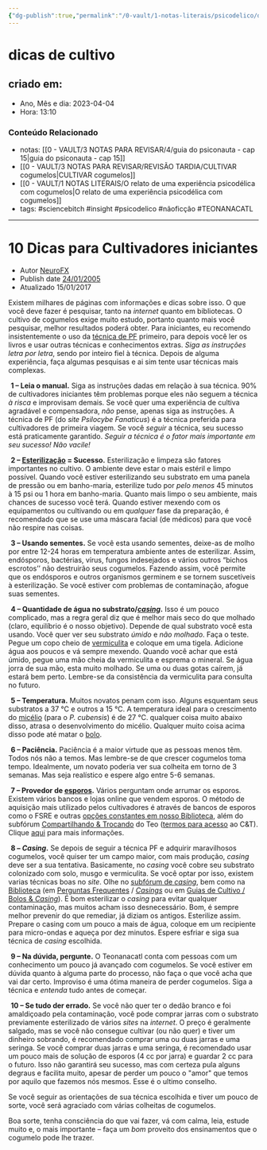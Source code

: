 ```yaml
---
{"dg-publish":true,"permalink":"/0-vault/1-notas-literais/psicodelico/dicas-de-cultivo/","tags":["sciencebitch","insight","psicodelico","nãoficção","TEONANACATL"],"dgHomeLink":true,"dgShowLocalGraph":true,"dgShowFileTree":true,"dgEnableSearch":true}
---
```


# dicas de cultivo

## criado em: 
-  Ano, Mês e dia: 2023-04-04
- Hora: 13:10

### Conteúdo Relacionado
- notas: [[0 - VAULT/3 NOTAS PARA REVISAR/4/guia do psiconauta - cap 15\|guia do psiconauta - cap 15]]
- [[0 - VAULT/3 NOTAS PARA REVISAR/REVISÃO TARDIA/CULTIVAR cogumelos\|CULTIVAR cogumelos]]
- [[0 - VAULT/1 NOTAS LITERAIS/O relato de uma experiência psicodélica com cogumelos\|O relato de uma experiência psicodélica com cogumelos]]
- tags: #sciencebitch #insight #psicodelico #nãoficção #TEONANACATL

---

# 10 Dicas para Cultivadores iniciantes

-   Autor [NeuroFX](https://teonanacatl.org/members/neurofx.3/)
-   Publish date [24/01/2005](https://teonanacatl.org/biblioteca/10-dicas-para-cultivadores-iniciantes.47/)
-   Atualizado 15/01/2017

Existem milhares de páginas com informações e dicas sobre isso. O que você deve fazer é pesquisar, tanto na _internet_ quanto em bibliotecas. O cultivo de cogumelos exige muito estudo, portanto quanto mais você pesquisar, melhor resultados poderá obter. Para iniciantes, eu recomendo insistentemente o uso da [técnica de PF](https://teonanacatl.org/biblioteca/a-pf-tek.24/) primeiro, para depois você ler os livros e usar outras técnicas e conhecimentos extras. _Siga as instruções letra por letra_, sendo por inteiro fiel à técnica. Depois de alguma experiência, faça algumas pesquisas e ai sim tente usar técnicas mais complexas.  
  
![:teo_atencao:](data:image/gif;base64,R0lGODlhAQABAIAAAAAAAP///yH5BAEAAAAALAAAAAABAAEAAAIBRAA7 "Atenção    :teo_atencao:") **1 – Leia o manual.** Siga as instruções dadas em relação à sua técnica. 90% de cultivadores iniciantes têm problemas porque eles não seguem a técnica _à risca_ e improvisam demais. Se você quer uma experiência de cultiva agradável e compensadora, _não_ pense, apenas siga as instruções. A técnica de PF (do _site Psilocybe Fanaticus_) é a técnica preferida para cultivadores de primeira viagem. Se você _seguir_ a técnica, seu sucesso está praticamente garantido. _Seguir a técnica é o fator mais importante em seu sucesso! Não vacile!_  
  
![:teo_atencao:](data:image/gif;base64,R0lGODlhAQABAIAAAAAAAP///yH5BAEAAAAALAAAAAABAAEAAAIBRAA7 "Atenção    :teo_atencao:") **2 – [Esterilização](https://teonanacatl.org/forums/esteriliza%C3%A7%C3%A3o-e-pasteuriza%C3%A7%C3%A3o.78/) = Sucesso.** Esterilização e limpeza são fatores importantes no cultivo. O ambiente deve estar o mais estéril e limpo possível. Quando você estiver esterilizando seu substrato em uma panela de pressão ou em banho-maria, esterilize tudo por _pelo menos_ 45 minutos à 15 psi ou 1 hora em banho-maria. Quanto mais limpo o seu ambiente, mais chances de sucesso você terá. Quando estiver mexendo com os equipamentos ou cultivando ou em _qualquer_ fase da preparação, é recomendado que se use uma máscara facial (de médicos) para que você não respire nas coisas.  
  
![:teo_atencao:](data:image/gif;base64,R0lGODlhAQABAIAAAAAAAP///yH5BAEAAAAALAAAAAABAAEAAAIBRAA7 "Atenção    :teo_atencao:") **3 – Usando sementes.** Se você esta usando sementes, deixe-as de molho por entre 12-24 horas em temperatura ambiente antes de esterilizar. Assim, endósporos, bactérias, vírus, fungos indesejados e vários outros “bichos escrotos’’ não destruirão seus cogumelos. Fazendo assim, você permite que os endósporos e outros organismos germinem e se tornem suscetíveis à esterilização. Se você estiver com problemas de contaminação, afogue suas sementes.  
  
![:teo_atencao:](data:image/gif;base64,R0lGODlhAQABAIAAAAAAAP///yH5BAEAAAAALAAAAAABAAEAAAIBRAA7 "Atenção    :teo_atencao:") **4 – Quantidade de água no substrato/_[casing](https://teonanacatl.org/biblioteca/casing.655/ "Casing")_.** Isso é um pouco complicado, mas a regra geral diz que é melhor mais seco do que molhado (claro, equilíbrio é o nosso objetivo). Depende de qual substrato você esta usando. Você quer ver seu substrato _úmido_ e _não molhado_. Faça o teste. Pegue um copo cheio de [vermiculita](https://teonanacatl.org/biblioteca/vermiculita.648/ "Vermiculita") e coloque em uma tigela. Adicione água aos poucos e vá sempre mexendo. Quando você achar que está úmido, pegue uma mão cheia da vermiculita e esprema o mineral. Se água jorra de sua mão, esta muito molhado. Se uma ou duas gotas caírem, já estará bem perto. Lembre-se da consistência da vermiculita para consulta no futuro.  
  
![:teo_atencao:](data:image/gif;base64,R0lGODlhAQABAIAAAAAAAP///yH5BAEAAAAALAAAAAABAAEAAAIBRAA7 "Atenção    :teo_atencao:") **5 – Temperatura.** Muitos novatos penam com isso. Alguns esquentam seus substratos a 37 °C e outros a 15 °C. A temperatura ideal para o crescimento do [micélio](https://teonanacatl.org/biblioteca/mic%C3%A9lio.465/ "Micélio") (para o _P. cubensis_) é de 27 °C. qualquer coisa muito abaixo disso, atrasa o desenvolvimento do micélio. Qualquer muito coisa acima disso pode até matar o [bolo](https://teonanacatl.org/biblioteca/bolo.195/ "Bolo").  
  
![:teo_atencao:](data:image/gif;base64,R0lGODlhAQABAIAAAAAAAP///yH5BAEAAAAALAAAAAABAAEAAAIBRAA7 "Atenção    :teo_atencao:") **6 – Paciência.** Paciência é a maior virtude que as pessoas menos têm. Todos nós não a temos. Mas lembre-se de que crescer cogumelos toma tempo. Idealmente, um novato poderia ver sua colheita em torno de 3 semanas. Mas seja realístico e espere algo entre 5-6 semanas.  
  
![:teo_atencao:](data:image/gif;base64,R0lGODlhAQABAIAAAAAAAP///yH5BAEAAAAALAAAAAABAAEAAAIBRAA7 "Atenção    :teo_atencao:") **7 – Provedor de [esporos](https://teonanacatl.org/biblioteca/esporos.347/ "Esporos").** Vários perguntam onde arrumar os esporos. Existem vários bancos e lojas online que vendem esporos. O método de aquisição mais utilizado pelos cultivadores é através de bancos de esporos como o FSRE e outras [opções constantes em nosso Biblioteca](https://teonanacatl.org/biblioteca/categorias/banco-de-esporos.47/), além do subfórum [Compartilhando & Trocando](https://teonanacatl.org/threads/novo-sub-f%C3%B3rum-compartilhando-trocando.10717/) do Teo ([termos para acesso](https://teonanacatl.org/threads/compartilhando-trocando-termos-e-condi%C3%A7%C3%B5es.10700/) ao C&T). Clique [aqui](https://teonanacatl.org/repositorio/category/bancos-de-esporos.12/) para mais informações.  
  
![:teo_atencao:](data:image/gif;base64,R0lGODlhAQABAIAAAAAAAP///yH5BAEAAAAALAAAAAABAAEAAAIBRAA7 "Atenção    :teo_atencao:") **8 – _Casing_.** Se depois de seguir a técnica PF e adquirir maravilhosos cogumelos, você quiser ter um campo maior, com mais produção, _casing_ deve ser a sua tentativa. Basicamente, no _casing_ você cobre seu substrato colonizado com solo, musgo e vermiculita. Se você optar por isso, existem varias técnicas boas no _site_. Olhe no [subfórum de _casing_](https://teonanacatl.org/forums/casing.20/), bem como na [Biblioteca](https://teonanacatl.org/biblioteca "Biblioteca") (em [Perguntas Frequentes](https://teonanacatl.org/biblioteca/categorias/perguntas-frequentes.18/) / [_Casings_](https://teonanacatl.org/biblioteca/casing.655/) ou em [Guias de Cultivo / Bolos & _Casing_](https://teonanacatl.org/biblioteca/categorias/bolos-casing.5/)). É bom esterilizar o _casing_ para evitar qualquer contaminação, mas muitos acham isso desnecessário. Bom, é sempre melhor prevenir do que remediar, já diziam os antigos. Esterilize assim. Prepare o casing com um pouco a mais de água, coloque em um recipiente para micro-ondas e aqueça por dez minutos. Espere esfriar e siga sua técnica de _casing_ escolhida.  
  
![:teo_atencao:](data:image/gif;base64,R0lGODlhAQABAIAAAAAAAP///yH5BAEAAAAALAAAAAABAAEAAAIBRAA7 "Atenção    :teo_atencao:") **9 – Na dúvida, pergunte.** O Teonanacatl conta com pessoas com um conhecimento um pouco já avançado com cogumelos. Se você estiver em dúvida quanto à alguma parte do processo, não faça o que você acha que vai dar certo. Improviso é uma ótima maneira de perder cogumelos. Siga a técnica e _entenda_ tudo antes de começar.  
  
![:teo_atencao:](data:image/gif;base64,R0lGODlhAQABAIAAAAAAAP///yH5BAEAAAAALAAAAAABAAEAAAIBRAA7 "Atenção    :teo_atencao:") **10 – Se tudo der errado.** Se você não quer ter o dedão branco e foi amaldiçoado pela contaminação, você pode comprar jarras com o substrato previamente esterilizado de vários _sites_ na _internet_. O preço é geralmente salgado, mas se você não consegue cultivar (ou não quer) e tiver um dinheiro sobrando, é recomendado comprar uma ou duas jarras e uma seringa. Se você comprar duas jarras e uma seringa, é recomendado usar um pouco mais de solução de esporos (4 cc por jarra) e guardar 2 cc para o futuro. Isso não garantirá seu sucesso, mas com certeza pula alguns degraus e facilita muito, apesar de perder um pouco o "amor" que temos por aquilo que fazemos nós mesmos. Esse é o ultimo conselho.  
  
Se você seguir as orientações de sua técnica escolhida e tiver um pouco de sorte, você será agraciado com várias colheitas de cogumelos.  
  
Boa sorte, tenha consciência do que vai fazer, vá com calma, leia, estude muito e, o mais importante – faça um _bom_ proveito dos ensinamentos que o cogumelo pode lhe trazer.